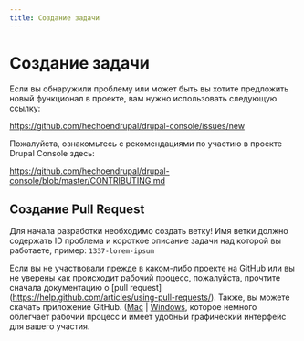 ```yaml
---
title: Создание задачи
---
```

# Создание задачи
Если вы обнаружили проблему или может быть вы хотите предложить новый функционал в проекте, вам нужно использовать следующую ссылку:

https://github.com/hechoendrupal/drupal-console/issues/new

Пожалуйста, ознакомьтесь с рекомендациями по участию в проекте Drupal Console здесь:

https://github.com/hechoendrupal/drupal-console/blob/master/CONTRIBUTING.md

## Создание Pull Request
Для начала разработки необходимо создать ветку! Имя ветки должно содержать ID проблема и короткое описание задачи над которой вы работаете, пример: `1337-lorem-ipsum`

Если вы не участвовали прежде в каком-либо проекте на GitHub или вы не уверены как происходит рабочий процесс, пожалуйста, прочтите сначала документацию о [pull request] (https://help.github.com/articles/using-pull-requests/). Также, вы можете скачать приложение GitHub.
([Mac](https://mac.github.com) | [Windows](https://windows.github.com), которое немного облегчает рабочий процесс и имеет удобный графический интерфейс для вашего участия.
